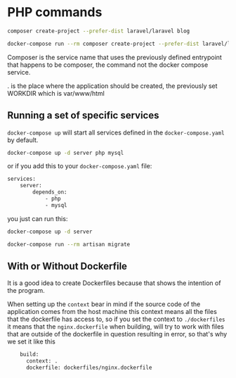 # PHP commands

```bash
composer create-project --prefer-dist laravel/laravel blog
```

```bash
docker-compose run --rm composer create-project --prefer-dist laravel/laravel .
```

Composer is the service name that uses the previously defined entrypoint that happens to be composer, the command not the docker compose service.

. is the place where the application should be created, the previously set WORKDIR which is var/www/html

## Running a set of specific services

`docker-compose up` will start all services defined in the `docker-compose.yaml` by default.

```bash
docker-compose up -d server php mysql
```

or if you add this to your `docker-compose.yaml` file:

```dockerfile
services:
    server:
        depends_on:
            - php
            - mysql
```

you just can run this:

```bash
docker-compose up -d server
```

```bash
docker-compose run --rm artisan migrate
```

## With or Without Dockerfile

It is a good idea to create Dockerfiles because that shows the intention of the program.

When setting up the `context` bear in mind if the source code of the application comes from the host machine this context means all the files that the dockerfile has access to, so if you set the context to `./dockerfiles` it means that the `nginx.dockerfile` when building, will try to work with files that are outside of the dockerfile in question resulting in error, so that's why we set it like this

```bash
    build:
      context: .
      dockerfile: dockerfiles/nginx.dockerfile
```
